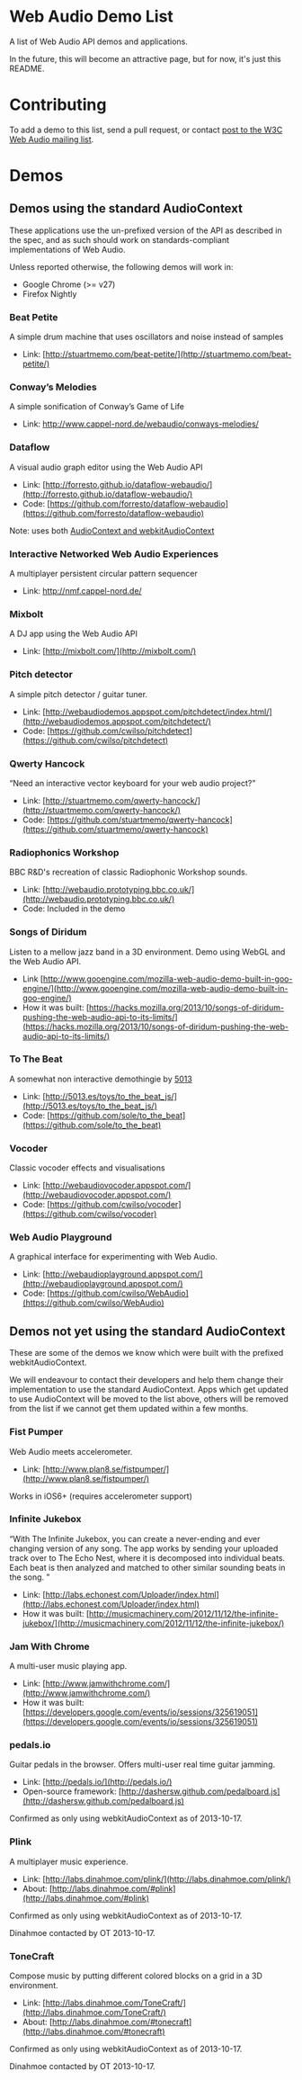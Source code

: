 Web Audio Demo List
=========

A list of Web Audio API demos and applications.

In the future, this will become an attractive page, but for now, it's
just this README.

# Contributing

To add a demo to this list, send a pull request, or contact
[post to the W3C Web Audio mailing list](mailto:public-audio@w3.org).

# Demos

## Demos using the standard AudioContext

These applications use the un-prefixed version of the API as described in the spec, and as such should work on standards-compliant implementations of Web Audio.

Unless reported otherwise, the following demos will work in:

* Google Chrome (>= v27)
* Firefox Nightly

### Beat Petite

A simple drum machine that uses oscillators and noise instead of samples

- Link: [http://stuartmemo.com/beat-petite/](http://stuartmemo.com/beat-petite/)

### Conway’s Melodies

A simple sonification of Conway’s Game of Life

- Link: http://www.cappel-nord.de/webaudio/conways-melodies/

### Dataflow

A visual audio graph editor using the Web Audio API

- Link: [http://forresto.github.io/dataflow-webaudio/](http://forresto.github.io/dataflow-webaudio/)
- Code: [https://github.com/forresto/dataflow-webaudio](https://github.com/forresto/dataflow-webaudio)

Note: uses both [AudioContext and webkitAudioContext](https://github.com/forresto/dataflow-webaudio/search?q=audiocontext&ref=cmdform)

### Interactive Networked Web Audio Experiences

A multiplayer persistent circular pattern sequencer

- Link: http://nmf.cappel-nord.de/

### Mixbolt

A DJ app using the Web Audio API

- Link: [http://mixbolt.com/](http://mixbolt.com/)

### Pitch detector

A simple pitch detector / guitar tuner.

- Link: [http://webaudiodemos.appspot.com/pitchdetect/index.html/](http://webaudiodemos.appspot.com/pitchdetect/)
- Code: [https://github.com/cwilso/pitchdetect](https://github.com/cwilso/pitchdetect)


### Qwerty Hancock

“Need an interactive vector keyboard for your web audio project?”

- Link: [http://stuartmemo.com/qwerty-hancock/](http://stuartmemo.com/qwerty-hancock/)
- Code: [https://github.com/stuartmemo/qwerty-hancock](https://github.com/stuartmemo/qwerty-hancock)

### Radiophonics Workshop

BBC R&D's recreation of classic Radiophonic Workshop sounds.

 - Link: [http://webaudio.prototyping.bbc.co.uk/](http://webaudio.prototyping.bbc.co.uk/)
 - Code: Included in the demo
 
### Songs of Diridum

Listen to a mellow jazz band in a 3D environment. Demo using WebGL and the Web Audio API. 
 
 - Link [http://www.gooengine.com/mozilla-web-audio-demo-built-in-goo-engine/](http://www.gooengine.com/mozilla-web-audio-demo-built-in-goo-engine/)
 - How it was built: [https://hacks.mozilla.org/2013/10/songs-of-diridum-pushing-the-web-audio-api-to-its-limits/](https://hacks.mozilla.org/2013/10/songs-of-diridum-pushing-the-web-audio-api-to-its-limits/)


### To The Beat

A somewhat non interactive demothingie by [5013](http://5013.es/)

- Link: [http://5013.es/toys/to_the_beat_js/](http://5013.es/toys/to_the_beat_js/)
- Code: [https://github.com/sole/to_the_beat](https://github.com/sole/to_the_beat)


### Vocoder

Classic vocoder effects and visualisations

 - Link: [http://webaudiovocoder.appspot.com/](http://webaudiovocoder.appspot.com/)
 - Code: [https://github.com/cwilso/vocoder](https://github.com/cwilso/vocoder)


### Web Audio Playground

A graphical interface for experimenting with Web Audio.

 - Link: [http://webaudioplayground.appspot.com/](http://webaudioplayground.appspot.com/)
 - Code: [https://github.com/cwilso/WebAudio](https://github.com/cwilso/WebAudio)



## Demos not yet using the standard AudioContext

These are some of the demos we know which were built with the prefixed webkitAudioContext.

We will endeavour to contact their developers and help them change their implementation to use the standard AudioContext. Apps which get updated to use AudioContext will be moved to the list above, others will be removed from the list if we cannot get them updated within a few months.


### Fist Pumper

Web Audio meets accelerometer.

- Link: [http://www.plan8.se/fistpumper/](http://www.plan8.se/fistpumper/)

Works in iOS6+ (requires accelerometer support)

### Infinite Jukebox

“With The Infinite Jukebox, you can create a never-ending and ever changing version of any song.   The app works by sending your uploaded track over to The Echo Nest, where it is decomposed into individual beats.  Each beat is then analyzed and matched to other similar sounding beats in the song. ”

- Link: [http://labs.echonest.com/Uploader/index.html](http://labs.echonest.com/Uploader/index.html)
- How it was built: [http://musicmachinery.com/2012/11/12/the-infinite-jukebox/](http://musicmachinery.com/2012/11/12/the-infinite-jukebox/)


### Jam With Chrome

A multi-user music playing app.

- Link: [http://www.jamwithchrome.com/](http://www.jamwithchrome.com/)
- How it was built: [https://developers.google.com/events/io/sessions/325619051](https://developers.google.com/events/io/sessions/325619051)


### pedals.io

Guitar pedals in the browser. Offers multi-user real time guitar jamming.

- Link: [http://pedals.io/](http://pedals.io/)
- Open-source framework: [http://dashersw.github.com/pedalboard.js](http://dashersw.github.com/pedalboard.js)

Confirmed as only using webkitAudioContext as of 2013-10-17.

### Plink

A multiplayer music experience.

- Link: [http://labs.dinahmoe.com/plink/](http://labs.dinahmoe.com/plink/)
- About: [http://labs.dinahmoe.com/#plink](http://labs.dinahmoe.com/#plink)

Confirmed as only using webkitAudioContext as of 2013-10-17.

Dinahmoe contacted by OT 2013-10-17.


### ToneCraft

Compose music by putting different colored blocks on a grid in a 3D environment.

- Link: [http://labs.dinahmoe.com/ToneCraft/](http://labs.dinahmoe.com/ToneCraft/)
- About: [http://labs.dinahmoe.com/#tonecraft](http://labs.dinahmoe.com/#tonecraft)

Confirmed as only using webkitAudioContext as of 2013-10-17.

Dinahmoe contacted by OT 2013-10-17.
